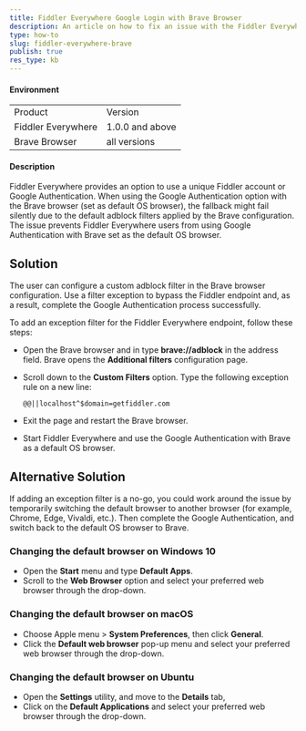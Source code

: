 ```yaml
---
title: Fiddler Everywhere Google Login with Brave Browser
description: An article on how to fix an issue with the Fiddler Everywhere Google authentication now working with the Brave browser
type: how-to
slug: fiddler-everywhere-brave
publish: true
res_type: kb
---
```



#### Environment

|   |   |
|---|---|
| Product  | Version |
| Fiddler Everywhere |  1.0.0 and above  |
| Brave Browser | all versions |

#### Description

Fiddler Everywhere provides an option to use a unique Fiddler account or Google Authentication. When using the Google Authentication option with the Brave browser (set as default OS browser), the fallback might fail silently due to the default adblock filters applied by the Brave configuration. The issue prevents Fiddler Everywhere users from using Google Authentication with Brave set as the default OS browser.

## Solution

The user can configure a custom adblock filter in the Brave browser configuration. Use a filter exception to bypass the Fiddler endpoint and, as a result, complete the Google Authentication process successfully.

To add an exception filter for the Fiddler Everywhere endpoint, follow these steps:

- Open the Brave browser and in type **brave://adblock** in the address field. Brave opens the **Additional filters** configuration page.

- Scroll down to the **Custom Filters** option. Type the following exception rule on a new line:

    ```Shell
    @@||localhost^$domain=getfiddler.com
    ```
    
- Exit the page and restart the Brave browser.

- Start Fiddler Everywhere and use the Google Authentication with Brave as a default OS browser.

## Alternative Solution

If adding an exception filter is a no-go, you could work around the issue by temporarily switching the default browser to another browser (for example, Chrome, Edge, Vivaldi, etc.). Then complete the Google Authentication, and switch back to the default OS browser to Brave.

### Changing the default browser on Windows 10

- Open the **Start** menu and type **Default Apps**.
- Scroll to the **Web Browser** option and select your preferred web browser through the drop-down.

### Changing the default browser on macOS

- Choose Apple menu > **System Preferences**, then click **General**. 
- Click the **Default web browser** pop-up menu and select your preferred web browser through the drop-down.

### Changing the default browser on Ubuntu

- Open the **Settings** utility, and move to the **Details** tab, 
- Click on the **Default Applications** and select your preferred web browser through the drop-down.